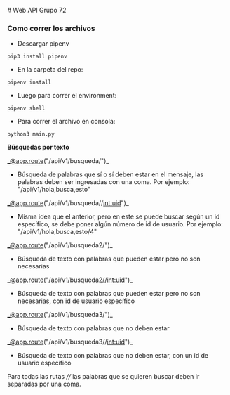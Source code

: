 ﻿﻿﻿﻿﻿﻿﻿﻿﻿﻿﻿﻿﻿﻿﻿﻿﻿﻿﻿﻿﻿﻿# Web API Grupo 72### Como correr los archivos- Descargar pipenv```pip3 install pipenv```- En la carpeta del repo:```pipenv install```- Luego para correr el environment:```pipenv shell```- Para correr el archivo en consola:```python3 main.py```**Búsquedas por texto**_@app.route("/api/v1/busqueda/<texto>")_- Búsqueda de palabras que sí o sí deben estar en el mensaje, las palabras deben ser ingresadas con una coma. Por ejemplo: "/api/v1/hola,busca,esto"_@app.route("/api/v1/busqueda/<texto>/<int:uid>")_- Misma idea que el anterior, pero en este se puede buscar según un id específico, se debe poner algún número de id de usuario.  Por ejemplo: "/api/v1/hola,busca,esto/4"_@app.route("/api/v1/busqueda2/<texto>")_- Búsqueda de texto con palabras que pueden estar pero no son necesarias_@app.route("/api/v1/busqueda2/<texto>/<int:uid>")_- Búsqueda de texto con palabras que pueden estar pero no son necesarias, con id de usuario específico_@app.route("/api/v1/busqueda3/<texto>")_- Búsqueda de texto con palabras que no deben estar_@app.route("/api/v1/busqueda3/<texto>/<int:uid>")_- Búsqueda de texto con palabras que no deben estar, con un id de usuario específico Para todas las rutas _/<texto>/_ las palabras que se quieren buscar deben ir separadas por una coma. 